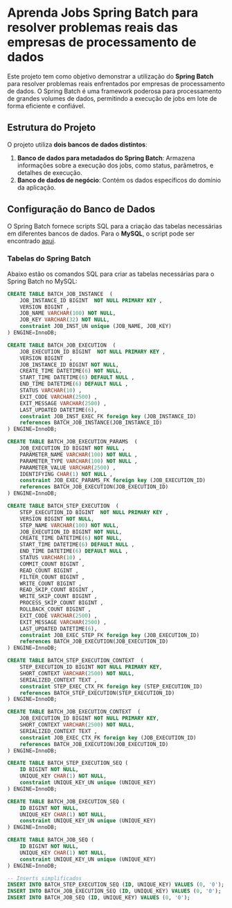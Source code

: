 # Aprenda Jobs Spring Batch para resolver problemas reais das empresas de processamento de dados

Este projeto tem como objetivo demonstrar a utilização do **Spring Batch** para resolver problemas reais enfrentados por empresas de processamento de dados. O Spring Batch é uma framework poderosa para processamento de grandes volumes de dados, permitindo a execução de jobs em lote de forma eficiente e confiável.

## Estrutura do Projeto

O projeto utiliza **dois bancos de dados distintos**:

1. **Banco de dados para metadados do Spring Batch**: Armazena informações sobre a execução dos jobs, como status, parâmetros, e detalhes de execução.
2. **Banco de dados de negócio**: Contém os dados específicos do domínio da aplicação.

## Configuração do Banco de Dados

O Spring Batch fornece scripts SQL para a criação das tabelas necessárias em diferentes bancos de dados. Para o **MySQL**, o script pode ser encontrado [aqui](https://github.com/spring-projects/spring-batch/tree/main/spring-batch-core/src/main/resources/org/springframework/batch/core).

### Tabelas do Spring Batch

Abaixo estão os comandos SQL para criar as tabelas necessárias para o Spring Batch no MySQL:

```sql
CREATE TABLE BATCH_JOB_INSTANCE  (
    JOB_INSTANCE_ID BIGINT  NOT NULL PRIMARY KEY ,
    VERSION BIGINT ,
    JOB_NAME VARCHAR(100) NOT NULL,
    JOB_KEY VARCHAR(32) NOT NULL,
    constraint JOB_INST_UN unique (JOB_NAME, JOB_KEY)
) ENGINE=InnoDB;

CREATE TABLE BATCH_JOB_EXECUTION  (
    JOB_EXECUTION_ID BIGINT  NOT NULL PRIMARY KEY ,
    VERSION BIGINT  ,
    JOB_INSTANCE_ID BIGINT NOT NULL,
    CREATE_TIME DATETIME(6) NOT NULL,
    START_TIME DATETIME(6) DEFAULT NULL ,
    END_TIME DATETIME(6) DEFAULT NULL ,
    STATUS VARCHAR(10) ,
    EXIT_CODE VARCHAR(2500) ,
    EXIT_MESSAGE VARCHAR(2500) ,
    LAST_UPDATED DATETIME(6),
    constraint JOB_INST_EXEC_FK foreign key (JOB_INSTANCE_ID)
    references BATCH_JOB_INSTANCE(JOB_INSTANCE_ID)
) ENGINE=InnoDB;

CREATE TABLE BATCH_JOB_EXECUTION_PARAMS  (
    JOB_EXECUTION_ID BIGINT NOT NULL ,
    PARAMETER_NAME VARCHAR(100) NOT NULL ,
    PARAMETER_TYPE VARCHAR(100) NOT NULL ,
    PARAMETER_VALUE VARCHAR(2500) ,
    IDENTIFYING CHAR(1) NOT NULL ,
    constraint JOB_EXEC_PARAMS_FK foreign key (JOB_EXECUTION_ID)
    references BATCH_JOB_EXECUTION(JOB_EXECUTION_ID)
) ENGINE=InnoDB;

CREATE TABLE BATCH_STEP_EXECUTION  (
    STEP_EXECUTION_ID BIGINT  NOT NULL PRIMARY KEY ,
    VERSION BIGINT NOT NULL,
    STEP_NAME VARCHAR(100) NOT NULL,
    JOB_EXECUTION_ID BIGINT NOT NULL,
    CREATE_TIME DATETIME(6) NOT NULL,
    START_TIME DATETIME(6) DEFAULT NULL ,
    END_TIME DATETIME(6) DEFAULT NULL ,
    STATUS VARCHAR(10) ,
    COMMIT_COUNT BIGINT ,
    READ_COUNT BIGINT ,
    FILTER_COUNT BIGINT ,
    WRITE_COUNT BIGINT ,
    READ_SKIP_COUNT BIGINT ,
    WRITE_SKIP_COUNT BIGINT ,
    PROCESS_SKIP_COUNT BIGINT ,
    ROLLBACK_COUNT BIGINT ,
    EXIT_CODE VARCHAR(2500) ,
    EXIT_MESSAGE VARCHAR(2500) ,
    LAST_UPDATED DATETIME(6),
    constraint JOB_EXEC_STEP_FK foreign key (JOB_EXECUTION_ID)
    references BATCH_JOB_EXECUTION(JOB_EXECUTION_ID)
) ENGINE=InnoDB;

CREATE TABLE BATCH_STEP_EXECUTION_CONTEXT  (
    STEP_EXECUTION_ID BIGINT NOT NULL PRIMARY KEY,
    SHORT_CONTEXT VARCHAR(2500) NOT NULL,
    SERIALIZED_CONTEXT TEXT ,
    constraint STEP_EXEC_CTX_FK foreign key (STEP_EXECUTION_ID)
    references BATCH_STEP_EXECUTION(STEP_EXECUTION_ID)
) ENGINE=InnoDB;

CREATE TABLE BATCH_JOB_EXECUTION_CONTEXT  (
    JOB_EXECUTION_ID BIGINT NOT NULL PRIMARY KEY,
    SHORT_CONTEXT VARCHAR(2500) NOT NULL,
    SERIALIZED_CONTEXT TEXT ,
    constraint JOB_EXEC_CTX_FK foreign key (JOB_EXECUTION_ID)
    references BATCH_JOB_EXECUTION(JOB_EXECUTION_ID)
) ENGINE=InnoDB;

CREATE TABLE BATCH_STEP_EXECUTION_SEQ (
    ID BIGINT NOT NULL,
    UNIQUE_KEY CHAR(1) NOT NULL,
    constraint UNIQUE_KEY_UN unique (UNIQUE_KEY)
) ENGINE=InnoDB;

CREATE TABLE BATCH_JOB_EXECUTION_SEQ (
    ID BIGINT NOT NULL,
    UNIQUE_KEY CHAR(1) NOT NULL,
    constraint UNIQUE_KEY_UN unique (UNIQUE_KEY)
) ENGINE=InnoDB;

CREATE TABLE BATCH_JOB_SEQ (
    ID BIGINT NOT NULL,
    UNIQUE_KEY CHAR(1) NOT NULL,
    constraint UNIQUE_KEY_UN unique (UNIQUE_KEY)
) ENGINE=InnoDB;

-- Inserts simplificados
INSERT INTO BATCH_STEP_EXECUTION_SEQ (ID, UNIQUE_KEY) VALUES (0, '0');
INSERT INTO BATCH_JOB_EXECUTION_SEQ (ID, UNIQUE_KEY) VALUES (0, '0');
INSERT INTO BATCH_JOB_SEQ (ID, UNIQUE_KEY) VALUES (0, '0');
